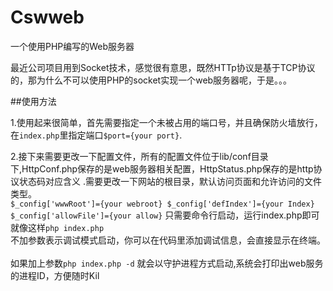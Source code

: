 # Cswweb
一个使用PHP编写的Web服务器

 最近公司项目用到Socket技术，感觉很有意思，既然HTTp协议是基于TCP协议的，那为什么不可以使用PHP的socket实现一个web服务器呢，于是。。。
 
##使用方法

  1.使用起来很简单，首先需要指定一个未被占用的端口号，并且确保防火墙放行，在`index.php`里指定端口`$port={your port}`.
  
  2.接下来需要更改一下配置文件，所有的配置文件位于lib/conf目录下,HttpConf.php保存的是web服务器相关配置，HttpStatus.php保存的是http协议状态码对应含义
  .需要更改一下网站的根目录，默认访问页面和允许访问的文件类型。<br>
  `$_config['wwwRoot']={your webroot}
  $_config['defIndex']={your Index}
  $_config['allowFile']={your allow}`
  只需要命令行启动，运行index.php即可<br>
  就像这样`php index.php`<br> 不加参数表示调试模式启动，你可以在代码里添加调试信息，会直接显示在终端。<br>
  <br>
  如果加上参数`php index.php -d` 就会以守护进程方式启动,系统会打印出web服务的进程ID，方便随时Kil
  <br>
 
  
